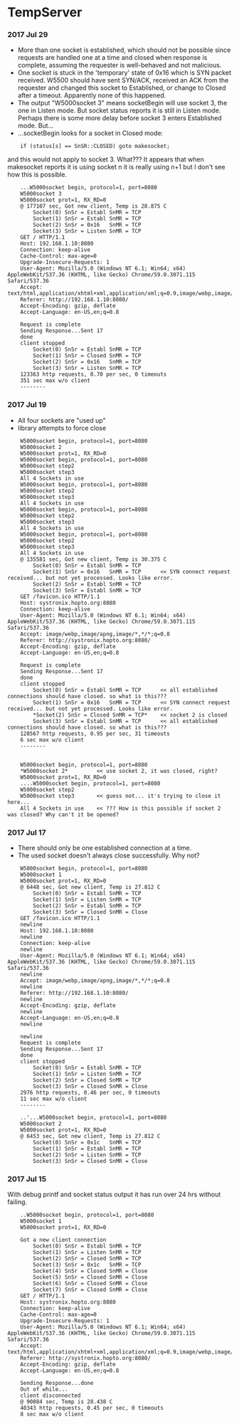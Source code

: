 # TempServer
### 2017 Jul 29
- More than one socket is established, which should not be possible since requests are handled one at a time and closed when response is complete, assuming the requester is well-behaved and not malicious.
- One socket is stuck in the 'temporary' state of 0x16 which is SYN packet received. W5500 should have sent SYN/ACK, received an ACK from the requester and changed this socket to Established, or change to Closed after a timeout. Apparently none of this happened.
- The output "W5000socket 3" means socketBegin will use socket 3, the one in Listen mode. But socket status reports it is still in Listen mode. Perhaps there is some more delay before socket 3 enters Established mode. But...
- ...socketBegin looks for a socket in Closed mode:
```
	if (status[s] == SnSR::CLOSED) goto makesocket;
```
and this would not apply to socket 3. What??? It appears that when makesocket reports it is using socket n it is really using n+1 but I don't see how this is possible.
```
	...W5000socket begin, protocol=1, port=8080
	W5000socket 3
	W5000socket prot=1, RX_RD=0
	@ 177107 sec, Got new client, Temp is 28.875 C
	    Socket(0) SnSr = Establ SnMR = TCP
	    Socket(1) SnSr = Establ SnMR = TCP
	    Socket(2) SnSr = 0x16   SnMR = TCP
	    Socket(3) SnSr = Listen SnMR = TCP
	GET / HTTP/1.1
	Host: 192.168.1.10:8080
	Connection: keep-alive
	Cache-Control: max-age=0
	Upgrade-Insecure-Requests: 1
	User-Agent: Mozilla/5.0 (Windows NT 6.1; Win64; x64) AppleWebKit/537.36 (KHTML, like Gecko) Chrome/59.0.3071.115 Safari/537.36
	Accept: text/html,application/xhtml+xml,application/xml;q=0.9,image/webp,image/apng,*/*;q=0.8
	Referer: http://192.168.1.10:8080/
	Accept-Encoding: gzip, deflate
	Accept-Language: en-US,en;q=0.8

	Request is complete
	Sending Response...Sent 17
	done
	client stopped
	    Socket(0) SnSr = Establ SnMR = TCP
	    Socket(1) SnSr = Closed SnMR = TCP
	    Socket(2) SnSr = 0x16   SnMR = TCP
	    Socket(3) SnSr = Listen SnMR = TCP
	123363 http requests, 0.70 per sec, 0 timeouts
	351 sec max w/o client
	--------
```

### 2017 Jul 19
- All four sockets are "used up"
- library attempts to force close
```
	W5000socket begin, protocol=1, port=8080
	W5000socket 2
	W5000socket prot=1, RX_RD=0
	W5000socket begin, protocol=1, port=8080
	W5000socket step2
	W5000socket step3
	All 4 Sockets in use
	W5000socket begin, protocol=1, port=8080
	W5000socket step2
	W5000socket step3
	All 4 Sockets in use
	W5000socket begin, protocol=1, port=8080
	W5000socket step2
	W5000socket step3
	All 4 Sockets in use
	W5000socket begin, protocol=1, port=8080
	W5000socket step2
	W5000socket step3
	All 4 Sockets in use
	@ 135581 sec, Got new client, Temp is 30.375 C
	    Socket(0) SnSr = Establ SnMR = TCP
	    Socket(1) SnSr = 0x16   SnMR = TCP		<< SYN connect request received... but not yet processed. Looks like error.
	    Socket(2) SnSr = Establ SnMR = TCP
	    Socket(3) SnSr = Establ SnMR = TCP
	GET /favicon.ico HTTP/1.1
	Host: systronix.hopto.org:8080
	Connection: keep-alive
	User-Agent: Mozilla/5.0 (Windows NT 6.1; Win64; x64) AppleWebKit/537.36 (KHTML, like Gecko) Chrome/59.0.3071.115 Safari/537.36
	Accept: image/webp,image/apng,image/*,*/*;q=0.8
	Referer: http://systronix.hopto.org:8080/
	Accept-Encoding: gzip, deflate
	Accept-Language: en-US,en;q=0.8

	Request is complete
	Sending Response...Sent 17
	done
	client stopped
	    Socket(0) SnSr = Establ SnMR = TCP		<< all established connections should have closed. so what is this???
	    Socket(1) SnSr = 0x16   SnMR = TCP		<< SYN connect request received... but not yet processed. Looks like error.
	    *Socket(2) SnSr = Closed SnMR = TCP*	<< socket 2 is closed
	    Socket(3) SnSr = Establ SnMR = TCP		<< all established connections should have closed. so what is this???
	128567 http requests, 0.95 per sec, 31 timeouts
	6 sec max w/o client
	--------


	W5000socket begin, protocol=1, port=8080
	*W5000socket 2*			<< use socket 2, it was closed, right?
	W5000socket prot=1, RX_RD=0
	....W5000socket begin, protocol=1, port=8080
	W5000socket step2
	W5000socket step3		<< guess not... it's trying to close it here...
	All 4 Sockets in use	<< ??? How is this possible if socket 2 was closed? Why can't it be opened?
```


### 2017 Jul 17
- There should only be one established connection at a time.
- The used socket doesn't always close successfully. Why not?
```
	W5000socket begin, protocol=1, port=8080
	W5000socket 1
	W5000socket prot=1, RX_RD=0
	@ 6448 sec, Got new client, Temp is 27.812 C
	    Socket(0) SnSr = Establ SnMR = TCP
	    Socket(1) SnSr = Listen SnMR = TCP
	    Socket(2) SnSr = Establ SnMR = TCP
	    Socket(3) SnSr = Closed SnMR = Close
	GET /favicon.ico HTTP/1.1
	newline
	Host: 192.168.1.10:8080
	newline
	Connection: keep-alive
	newline
	User-Agent: Mozilla/5.0 (Windows NT 6.1; Win64; x64) AppleWebKit/537.36 (KHTML, like Gecko) Chrome/59.0.3071.115 Safari/537.36
	newline
	Accept: image/webp,image/apng,image/*,*/*;q=0.8
	newline
	Referer: http://192.168.1.10:8080/
	newline
	Accept-Encoding: gzip, deflate
	newline
	Accept-Language: en-US,en;q=0.8
	newline

	newline
	Request is complete
	Sending Response...Sent 17
	done
	client stopped
	    Socket(0) SnSr = Establ SnMR = TCP
	    Socket(1) SnSr = Listen SnMR = TCP
	    Socket(2) SnSr = Closed SnMR = TCP
	    Socket(3) SnSr = Closed SnMR = Close
	2976 http requests, 0.46 per sec, 0 timeouts
	11 sec max w/o client
	--------

	..'...W5000socket begin, protocol=1, port=8080
	W5000socket 2
	W5000socket prot=1, RX_RD=0
	@ 6453 sec, Got new client, Temp is 27.812 C
	    Socket(0) SnSr = 0x1c   SnMR = TCP
	    Socket(1) SnSr = Establ SnMR = TCP
	    Socket(2) SnSr = Listen SnMR = TCP
	    Socket(3) SnSr = Closed SnMR = Close
```


### 2017 Jul 15
With debug printf and socket status output it has run over 24 hrs without failing.
```
	..W5000socket begin, protocol=1, port=8080
	W5000socket 1
	W5000socket prot=1, RX_RD=0

	Got a new client connection
	    Socket(0) SnSr = Establ SnMR = TCP
	    Socket(1) SnSr = Listen SnMR = TCP
	    Socket(2) SnSr = Closed SnMR = TCP
	    Socket(3) SnSr = 0x1c   SnMR = TCP
	    Socket(4) SnSr = Closed SnMR = Close
	    Socket(5) SnSr = Closed SnMR = Close
	    Socket(6) SnSr = Closed SnMR = Close
	    Socket(7) SnSr = Closed SnMR = Close
	GET / HTTP/1.1
	Host: systronix.hopto.org:8080
	Connection: keep-alive
	Cache-Control: max-age=0
	Upgrade-Insecure-Requests: 1
	User-Agent: Mozilla/5.0 (Windows NT 6.1; Win64; x64) AppleWebKit/537.36 (KHTML, like Gecko) Chrome/59.0.3071.115 Safari/537.36
	Accept: text/html,application/xhtml+xml,application/xml;q=0.9,image/webp,image/apng,*/*;q=0.8
	Referer: http://systronix.hopto.org:8080/
	Accept-Encoding: gzip, deflate
	Accept-Language: en-US,en;q=0.8

	Sending Response...done
	Out of while...
	client disconnected
	@ 90084 sec, Temp is 28.438 C
	40343 http requests, 0.45 per sec, 0 timeouts
	8 sec max w/o client
```

